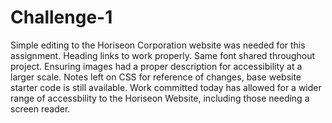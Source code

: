 # Challenge-1
Simple editing to the Horiseon Corporation website was needed for this assignment.
Heading links to work properly.
Same font shared throughout project.
Ensuring images had a proper description for accessibility at a larger scale.
Notes left on CSS for reference of changes, base website starter code is still available.
Work committed today has allowed for a wider range of accessbility to the Horiseon Website, including those needing a screen reader. 

